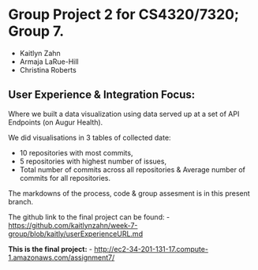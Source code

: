 # Group Project 2 for CS4320/7320; Group 7. 
 - Kaitlyn Zahn 
 - Armaja LaRue-Hill  
 - Christina Roberts
 
## User Experience & Integration Focus:

Where we built a data visualization using data served up at a set of API Endpoints (on Augur Health).

We did visualisations in 3 tables of collected date: 
  -  10 repositories with most commits,  
   -  5 repositories with highest number of issues, 
   -  Total number of commits across all repositories & Average number of commits for all repositories. 
     


The markdowns of the process, code & group assesment is in this present branch.

The github link to the final project can be found:
     - https://github.com/kaitlynzahn/week-7-group/blob/kaitly/userExperienceURL.md
      
**This is the final project:**
     - http://ec2-34-201-131-17.compute-1.amazonaws.com/assignment7/
